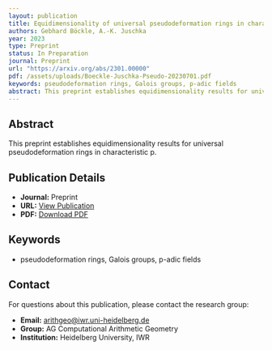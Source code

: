 ```yaml
---
layout: publication
title: Equidimensionality of universal pseudodeformation rings in characteristic p
authors: Gebhard Böckle, A.-K. Juschka
year: 2023
type: Preprint
status: In Preparation
journal: Preprint
url: "https://arxiv.org/abs/2301.00000"
pdf: /assets/uploads/Boeckle-Juschka-Pseudo-20230701.pdf
keywords: pseudodeformation rings, Galois groups, p-adic fields
abstract: This preprint establishes equidimensionality results for universal pseudodeformation rings in characteristic p.
---
```


## Abstract

This preprint establishes equidimensionality results for universal pseudodeformation rings in characteristic p.

## Publication Details

- **Journal:** Preprint
- **URL:** [View Publication](https://arxiv.org/abs/2301.00000)
- **PDF:** [Download PDF](/assets/uploads/Boeckle-Juschka-Pseudo-20230701.pdf)

## Keywords

- pseudodeformation rings, Galois groups, p-adic fields


## Contact

For questions about this publication, please contact the research group:
- **Email:** arithgeo@iwr.uni-heidelberg.de
- **Group:** AG Computational Arithmetic Geometry
- **Institution:** Heidelberg University, IWR